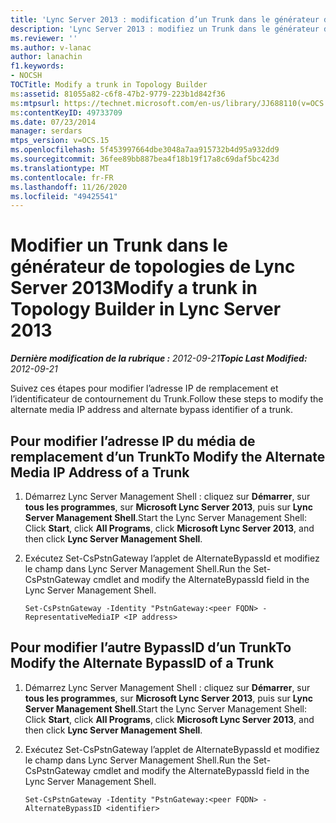 ```yaml
---
title: 'Lync Server 2013 : modification d’un Trunk dans le générateur de topologie'
description: 'Lync Server 2013 : modifiez un Trunk dans le générateur de topologie.'
ms.reviewer: ''
ms.author: v-lanac
author: lanachin
f1.keywords:
- NOCSH
TOCTitle: Modify a trunk in Topology Builder
ms:assetid: 81055a82-c6f8-47b2-9779-223b1d842f36
ms:mtpsurl: https://technet.microsoft.com/en-us/library/JJ688110(v=OCS.15)
ms:contentKeyID: 49733709
ms.date: 07/23/2014
manager: serdars
mtps_version: v=OCS.15
ms.openlocfilehash: 5f453997664dbe3048a7aa915732b4d95a932dd9
ms.sourcegitcommit: 36fee89bb887bea4f18b19f17a8c69daf5bc423d
ms.translationtype: MT
ms.contentlocale: fr-FR
ms.lasthandoff: 11/26/2020
ms.locfileid: "49425541"
---
```

# <a name="modify-a-trunk-in-topology-builder-in-lync-server-2013"></a><span data-ttu-id="38a2e-103">Modifier un Trunk dans le générateur de topologies de Lync Server 2013</span><span class="sxs-lookup"><span data-stu-id="38a2e-103">Modify a trunk in Topology Builder in Lync Server 2013</span></span>

<div data-xmlns="http://www.w3.org/1999/xhtml">

<div class="topic" data-xmlns="http://www.w3.org/1999/xhtml" data-msxsl="urn:schemas-microsoft-com:xslt" data-cs="https://msdn.microsoft.com/">

<div data-asp="https://msdn2.microsoft.com/asp">



</div>

<div id="mainSection">

<div id="mainBody"><span data-ttu-id="38a2e-104">

<span> </span></span><span class="sxs-lookup"><span data-stu-id="38a2e-104">

<span> </span></span></span>

<span data-ttu-id="38a2e-105">_**Dernière modification de la rubrique :** 2012-09-21_</span><span class="sxs-lookup"><span data-stu-id="38a2e-105">_**Topic Last Modified:** 2012-09-21_</span></span>

<span data-ttu-id="38a2e-106">Suivez ces étapes pour modifier l’adresse IP de remplacement et l’identificateur de contournement du Trunk.</span><span class="sxs-lookup"><span data-stu-id="38a2e-106">Follow these steps to modify the alternate media IP address and alternate bypass identifier of a trunk.</span></span>

<div>

## <a name="to-modify-the-alternate-media-ip-address-of-a-trunk"></a><span data-ttu-id="38a2e-107">Pour modifier l’adresse IP du média de remplacement d’un Trunk</span><span class="sxs-lookup"><span data-stu-id="38a2e-107">To Modify the Alternate Media IP Address of a Trunk</span></span>

1.  <span data-ttu-id="38a2e-108">Démarrez Lync Server Management Shell : cliquez sur **Démarrer**, sur **tous les programmes**, sur **Microsoft Lync Server 2013**, puis sur **Lync Server Management Shell**.</span><span class="sxs-lookup"><span data-stu-id="38a2e-108">Start the Lync Server Management Shell: Click **Start**, click **All Programs**, click **Microsoft Lync Server 2013**, and then click **Lync Server Management Shell**.</span></span>

2.  <span data-ttu-id="38a2e-109">Exécutez Set-CsPstnGateway l’applet de AlternateBypassId et modifiez le champ dans Lync Server Management Shell.</span><span class="sxs-lookup"><span data-stu-id="38a2e-109">Run the Set-CsPstnGateway cmdlet and modify the AlternateBypassId field in the Lync Server Management Shell.</span></span>
    
        Set-CsPstnGateway -Identity "PstnGateway:<peer FQDN> -RepresentativeMediaIP <IP address>

</div>

<div>

## <a name="to-modify-the-alternate-bypassid-of-a-trunk"></a><span data-ttu-id="38a2e-110">Pour modifier l’autre BypassID d’un Trunk</span><span class="sxs-lookup"><span data-stu-id="38a2e-110">To Modify the Alternate BypassID of a Trunk</span></span>

1.  <span data-ttu-id="38a2e-111">Démarrez Lync Server Management Shell : cliquez sur **Démarrer**, sur **tous les programmes**, sur **Microsoft Lync Server 2013**, puis sur **Lync Server Management Shell**.</span><span class="sxs-lookup"><span data-stu-id="38a2e-111">Start the Lync Server Management Shell: Click **Start**, click **All Programs**, click **Microsoft Lync Server 2013**, and then click **Lync Server Management Shell**.</span></span>

2.  <span data-ttu-id="38a2e-112">Exécutez Set-CsPstnGateway l’applet de AlternateBypassId et modifiez le champ dans Lync Server Management Shell.</span><span class="sxs-lookup"><span data-stu-id="38a2e-112">Run the Set-CsPstnGateway cmdlet and modify the AlternateBypassId field in the Lync Server Management Shell.</span></span>
    
        Set-CsPstnGateway -Identity "PstnGateway:<peer FQDN> -AlternateBypassID <identifier>

<span data-ttu-id="38a2e-113"></div>

</div>

<span> </span>

</div>

</div>

</span><span class="sxs-lookup"><span data-stu-id="38a2e-113"></div>

</div>

<span> </span>

</div>

</div>

</span></span></div>

